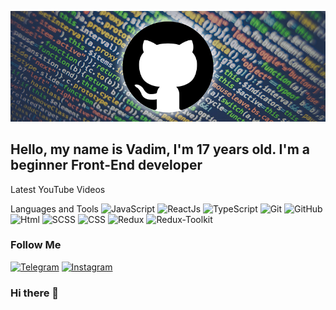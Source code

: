[![Header](https://github.com/codekayn2/codekayn2/blob/master/assets/header.jpg)](https://www.instagram.com/codekayn.io/)

## Hello, my name is Vadim, I'm 17 years old. I'm a beginner Front-End developer


Latest YouTube Videos


Languages and Tools
![JavaScript](https://img.shields.io/badge/-JavaScript-090909??style=for-the-badge&logo=JavaScript=E9D54D)
![ReactJs](https://img.shields.io/badge/-React-090909??style=for-the-badge&logo=React=47C5FB)
![TypeScript](https://img.shields.io/badge/-TypeScript-090909??style=for-the-badge&logo=TypeScript=47C5FB)
![Git](https://img.shields.io/badge/-Git-090909??style=for-the-badge&logo=Git=47C5FB)
![GitHub](https://img.shields.io/badge/-GitHub-090909??style=for-the-badge&logo=GitHub=47C5FB)
![Html](https://img.shields.io/badge/-HTMl-090909??style=for-the-badge&logo=HTML=47C5FB)
![SCSS](https://img.shields.io/badge/-SCSS-090909??style=for-the-badge&logo=SCSS=47C5FB)
![CSS](https://img.shields.io/badge/-CSS-090909??style=for-the-badge&logo=CSS=47C5FB)
![Redux](https://img.shields.io/badge/-Redux-090909??style=for-the-badge&logo=Redux=47C5FB)
![Redux-Toolkit](https://img.shields.io/badge/-ReduxToolkit-090909??style=for-the-badge&logo=Redux-Toolkit=47C5FB)




### Follow Me 
[![Telegram](https://img.shields.io/badge/-Telegram-090909?style=for-the-badge&logo=telegram&logoColor=27A0D9)](https://t.me/codekayn)
[![Instagram](https://img.shields.io/badge/-Instagram-090909?style=for-the-badge&logo=instagram&logoColor=B4068E)](https://www.instagram.com/codekayn.io/)



### Hi there 👋

